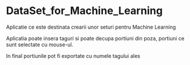 # DataSet_for_Machine_Learning
<p>Aplicatie ce este destinata crearii unor seturi pentru Machine Learning </p>
<p>Aplicatia poate insera taguri si poate decupa portiuni din poza, portiuni ce sunt selectate cu mouse-ul.</p>
<p>In final portiunile pot fi exportate cu numele tagului ales</p>
